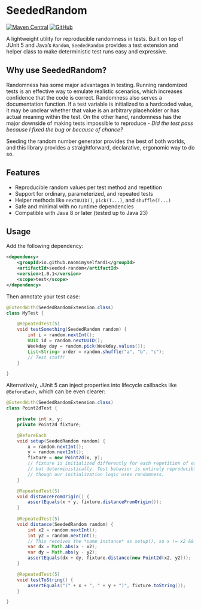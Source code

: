 # SeededRandom

[![Maven Central](https://img.shields.io/maven-central/v/io.github.naomimyselfandi/seeded-random.svg?label=Maven%20Central)](https://central.sonatype.com/artifact/io.github.naomimyselfandi/seeded-random)
[![GitHub](https://img.shields.io/badge/source-GitHub-blue?logo=github)](https://github.com/naomimyselfandi/seeded-random)

A lightweight utility for reproducible randomness in tests.
Built on top of JUnit 5 and Java’s `Random`, `SeededRandom` provides a test
extension and helper class to make deterministic test runs easy and expressive.

## Why use SeededRandom?

Randomness has some major advantages in testing. Running randomized tests is an
effective way to emulate realistic scenarios, which increases confidence that
the code is correct. Randomness also serves a documentation function. If a test
variable is initialized to a hardcoded value, it may be unclear whether that
value is an arbitrary placeholder or has actual meaning within the test. On the
other hand, randomness has the major downside of making tests impossible to
reproduce - *Did the test pass because I fixed the bug or because of chance?*

Seeding the random number generator provides the best of both worlds, and this
library provides a straightforward, declarative, ergonomic way to do so.

## Features

- Reproducible random values per test method and repetition
- Support for ordinary, parameterized, and repeated tests
- Helper methods like `nextUUID()`, `pick(T...)`, and `shuffle(T...)`
- Safe and minimal with no runtime dependencies
- Compatible with Java 8 or later (tested up to Java 23)

## Usage

Add the following dependency:

```xml
<dependency>
    <groupId>io.github.naomimyselfandi</groupId>
    <artifactId>seeded-random</artifactId>
    <version>1.0.1</version>
    <scope>test</scope>
</dependency>
```

Then annotate your test case:

```java
@ExtendWith(SeededRandomExtension.class)
class MyTest {

    @RepeatedTest(5)
    void testSomething(SeededRandom random) {
        int i = random.nextInt();
        UUID id = random.nextUUID();
        Weekday day = random.pick(Weekday.values());
        List<String> order = random.shuffle("a", "b", "c");
        // Test stuff!
    }

}
```

Alternatively, JUnit 5 can inject properties into lifecycle callbacks like
`@BeforeEach`, which can be even clearer:

```java
@ExtendWith(SeededRandomExtension.class)
class Point2dTest {

    private int x, y;
    private Point2d fixture;

    @BeforeEach
    void setup(SeededRandom random) {
        x = random.nextInt();
        y = random.nextInt();
        fixture = new Point2d(x, y);
        // fixture is initialized differently for each repetition of each test,
        // but deterministically. Test behavior is entirely reproducible even
        // though our initialization logic uses randomness.
    }

    @RepeatedTest(5)
    void distanceFromOrigin() {
        assertEquals(x + y, fixture.distanceFromOrigin());
    }
    
    @RepeatedTest(5)
    void distance(SeededRandom random) {
        int x2 = random.nextInt();
        int y2 = random.nextInt();
        // This receives the *same instance* as setup(), so x != x2 && y != y2.
        var dx = Math.abs(x - x2);
        var dy = Math.abs(y - y2);
        assertEquals(dx + dy, fixture.distance(new Point2d(x2, y2)));
    }

    @RepeatedTest(5)
    void testToString() {
        assertEquals("(" + x + ", " + y + ")", fixture.toString());
    }

}
```
